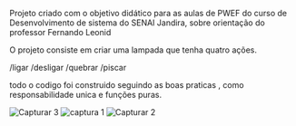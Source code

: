 Projeto criado com o objetivo didático para as aulas de PWEF do curso de Desenvolvimento de sistema do SENAI Jandira, sobre orientação do professor Fernando Leonid

O projeto consiste em criar uma lampada que tenha quatro ações.

/ligar
/desligar
/quebrar
/piscar

todo o codigo foi construido seguindo as boas praticas , como responsabilidade unica e funções puras.

![Capturar 3](https://user-images.githubusercontent.com/87328761/134349635-60a3ad4c-b0cf-4116-816d-2e72e323dfe5.PNG)
![captura 1](https://user-images.githubusercontent.com/87328761/134349793-8553364f-b7a9-4c7e-9d05-04f59a672a36.PNG)
![Capturar 2](https://user-images.githubusercontent.com/87328761/134350029-98f94d88-2702-4cdc-a216-76a460bc9a4c.PNG)



